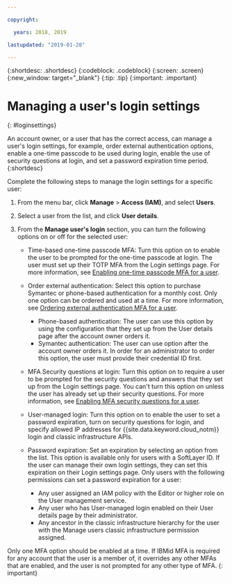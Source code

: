 ```yaml
---

copyright:

  years: 2018, 2019

lastupdated: "2019-01-28"

---
```


{:shortdesc: .shortdesc}
{:codeblock: .codeblock}
{:screen: .screen}
{:new_window: target="_blank"}
{:tip: .tip}
{:important: .important}

# Managing a user's login settings 
{: #loginsettings}

An account owner, or a user that has the correct access, can manage a user's login settings, for example, order external authentication options, enable a one-time passcode to be used during login, enable the use of security questions at login, and set a password expiration time period.
{:shortdesc}

Complete the following steps to manage the login settings for a specific user:

1. From the menu bar, click **Manage** &gt; **Access (IAM)**, and select **Users**. 
2. Select a user from the list, and click **User details**. 
3. From the **Manage user's login** section, you can turn the following options on or off for the selected user: 
    
    * Time-based one-time passcode MFA: Turn this option on to enable the user to be prompted for the one-time passcode at login. The user must set up their TOTP MFA from the Login settings page. For more information, see [Enabling one-time passcode MFA for a user](/docs/iam?topic=iam-totp#totp).
    
    * Order external authentication: Select this option to purchase Symantec or phone-based authentication for a monthly cost. Only one option can be ordered and used at a time. For more information, see [Ordering external authentication MFA for a user](/docs/iam?topic=iam-external#external).

        * Phone-based authentication: The user can use this option by using the configuration that they set up from the User details page after the account owner orders it. 
        * Symantec authentication: The user can use option after the account owner orders it. In order for an administrator to order this option, the user must provide their credential ID first.

    * MFA Security questions at login: Turn this option on to require a user to be prompted for the security questions and answers that they set up from the Login settings page. You can't turn this option on unless the user has already set up their security questions. For more information, see [Enabling MFA security questions for a user](/docs/iam?topic=iam-questions#questions).

    * User-managed login: Turn this option on to enable the user to set a password expiration, turn on security questions for login, and specify allowed IP addresses for {{site.data.keyword.cloud_notm}} login and classic infrastructure APIs. 

    * Password expiration: Set an expiration by selecting an option from the list. This option is available only for users with a SoftLayer ID. If the user can manage their own login settings, they can set this expiration on their Login settings page. Only users with the following permissions can set a password expiration for a user:
        
        * Any user assigned an IAM policy with the Editor or higher role on the User management service.
        * Any user who has User-managed login enabled on their User details page by their administrator.
        * Any ancestor in the classic infrastructure hierarchy for the user with the Manage users classic infrastructure permission assigned.

Only one MFA option should be enabled at a time. If IBMid MFA is required for any account that the user is a member of, it overrides any other MFAs that are enabled, and the user is not prompted for any other type of MFA.
{: important}



